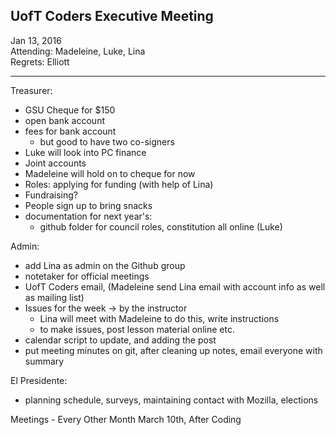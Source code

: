 ## UofT Coders Executive Meeting  
Jan 13, 2016  
Attending: Madeleine, Luke, Lina  
Regrets: Elliott  

-------

Treasurer:
- GSU Cheque for $150
- open bank account
- fees for bank account
	- but good to have two co-signers
- Luke will look into PC finance
- Joint accounts
- Madeleine will hold on to cheque for now
- Roles: applying for funding (with help of Lina)
- Fundraising?
- People sign up to bring snacks
- documentation for next year's:
	- github folder for council roles, constitution all online (Luke)

Admin:
- add Lina as admin on the Github group
- notetaker for official meetings
- UofT Coders email, (Madeleine send Lina email with account info as well as mailing list)
- Issues for the week -> by the instructor
	- Lina will meet with Madeleine to do this, write instructions
	- to make issues, post lesson material online etc.
- calendar script to update, and adding the post
- put meeting minutes on git, after cleaning up notes, email everyone with summary


El Presidente:
- planning schedule, surveys, maintaining contact with Mozilla, elections

Meetings - Every Other Month
March 10th, After Coding
